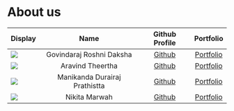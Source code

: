 # About us


| Display                                             |             Name              |              Github Profile               |                        Portfolio                         |
|-----------------------------------------------------|:-----------------------------:|:-----------------------------------------:|:--------------------------------------------------------:|
| ![](https://via.placeholder.com/100.png?text=Photo) |   Govindaraj Roshni Daksha    | [Github](https://github.com/roshnidaksha) |   [Portfolio](../docs/team/govindarajRoshniDaksha.md)    |
| ![](https://via.placeholder.com/100.png?text=Photo) |       Aravind Theertha        | [Github](https://github.com/theertha120)  |       [Portfolio](../docs/team/aravindTheertha.md)       |
| ![](https://via.placeholder.com/100.png?text=Photo) | Manikanda Durairaj Prathistta | [Github](https://github.com/prathisttam)  | [Portfolio](../docs/team/manikandaDurairajPrathistta.md) |
| ![](https://via.placeholder.com/100.png?text=Photo) |         Nikita Marwah         |   [Github](https://github.com/nmarwah7)   |        [Portfolio](../docs/team/nikitamarwah.md)         |

